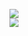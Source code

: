 [![](https://img.shields.io/badge/Made%20With-Github%20Spray-lightgrey.svg?style=for-the-badge&logo=github)](https://github.com/Annihil/github-spray#8628)  
[![](https://i.imgur.com/2DrTn0Z.gif)](https://github.com/Annihil/github-spray)